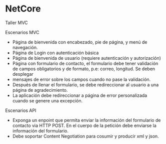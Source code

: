 # NetCore
Taller MVC

Escenarios MVC

<ul>
  <li>Página de bienvenida con encabezado, pie de página, y menú de navegación.</li>
  <li>Página de Login con autenticación básica</li> 
  <li>Página de bienvenida de usuario (requiere autenticación y autorización)</li> 
  <li>Página con formulario de contacto, el formulario debe tener validación de
  campos obligatorios y de formato, p.e: correo, longitud. Se deben desplegar</li> 
  <li>mensajes de error sobre los campos cuando no pase la validación.</li> 
  <li>Después de llenar el formulario, se debe redireccionar al usuario a una página
  de agradecimiento.</li> 
  <li>La aplicación debe redireccionar a página de error personalizada cuando se
  genere una excepción.</li> 
</ul>

Escenarios API

<ul>
  <li>Exponga un enpoint que permita enviar la información del
  formulario de contacto via HTTP POST. En el cuerpo de la petición
  debe enviarse la información del formulario.</li> 
  <li> Debe soportar Content Negotiation para cosumir y producir xml y
  json.</li> 
</ul>
